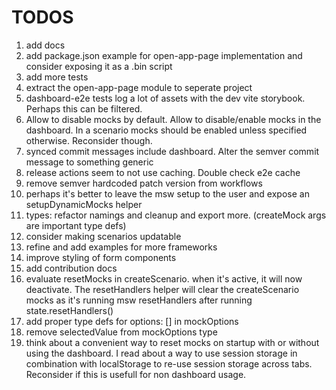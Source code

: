 # TODOS

1. add docs
1. add package.json example for open-app-page implementation and consider exposing it as a .bin script
1. add more tests
1. extract the open-app-page module to seperate project
1. dashboard-e2e tests log a lot of assets with the dev vite storybook. Perhaps this can be filtered.
1. Allow to disable mocks by default. Allow to disable/enable mocks in the dashboard.
   In a scenario mocks should be enabled unless specified otherwise. Reconsider though.
1. synced commit messages include dashboard. Alter the semver commit message to something generic
1. release actions seem to not use caching. Double check e2e cache
1. remove semver hardcoded patch version from workflows
1. perhaps it's better to leave the msw setup to the user and expose an setupDynamicMocks helper
1. types: refactor namings and cleanup and export more. (createMock args are important type defs)
1. consider making scenarios updatable
1. refine and add examples for more frameworks
1. improve styling of form components
1. add contribution docs
1. evaluate resetMocks in createScenario. when it's active, it will now deactivate. The resetHandlers helper will clear the createScenario mocks
   as it's running msw resetHandlers after running state.resetHandlers()
1. add proper type defs for options: [] in mockOptions
1. remove selectedValue from mockOptions type
1. think about a convenient way to reset mocks on startup with or without using the dashboard. I read about a way to use session storage
   in combination with localStorage to re-use session storage across tabs. Reconsider if this is usefull for non dashboard usage.

